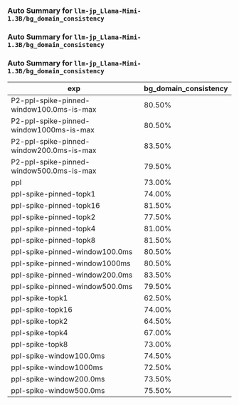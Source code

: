 ### Auto Summary for `llm-jp_Llama-Mimi-1.3B/bg_domain_consistency`

### Auto Summary for `llm-jp_Llama-Mimi-1.3B/bg_domain_consistency`

### Auto Summary for `llm-jp_Llama-Mimi-1.3B/bg_domain_consistency`

<!-- AUTO-GEN: SPLIT TABLE -->
| exp | bg_domain_consistency |
| --- | --- |
| P2-ppl-spike-pinned-window100.0ms-is-max | 80.50% |
| P2-ppl-spike-pinned-window1000ms-is-max | 80.50% |
| P2-ppl-spike-pinned-window200.0ms-is-max | 83.50% |
| P2-ppl-spike-pinned-window500.0ms-is-max | 79.50% |
| ppl | 73.00% |
| ppl-spike-pinned-topk1 | 74.00% |
| ppl-spike-pinned-topk16 | 81.50% |
| ppl-spike-pinned-topk2 | 77.50% |
| ppl-spike-pinned-topk4 | 81.00% |
| ppl-spike-pinned-topk8 | 81.50% |
| ppl-spike-pinned-window100.0ms | 80.50% |
| ppl-spike-pinned-window1000ms | 80.50% |
| ppl-spike-pinned-window200.0ms | 83.50% |
| ppl-spike-pinned-window500.0ms | 79.50% |
| ppl-spike-topk1 | 62.50% |
| ppl-spike-topk16 | 74.00% |
| ppl-spike-topk2 | 64.50% |
| ppl-spike-topk4 | 67.00% |
| ppl-spike-topk8 | 73.00% |
| ppl-spike-window100.0ms | 74.50% |
| ppl-spike-window1000ms | 72.50% |
| ppl-spike-window200.0ms | 73.50% |
| ppl-spike-window500.0ms | 75.50% |
<!-- AUTO-GEN: SPLIT TABLE -->
